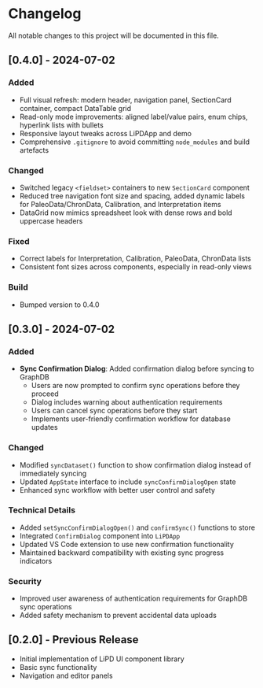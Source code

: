 # Changelog

All notable changes to this project will be documented in this file.

## [0.4.0] - 2024-07-02

### Added
- Full visual refresh: modern header, navigation panel, SectionCard container, compact DataTable grid
- Read-only mode improvements: aligned label/value pairs, enum chips, hyperlink lists with bullets
- Responsive layout tweaks across LiPDApp and demo
- Comprehensive `.gitignore` to avoid committing `node_modules` and build artefacts

### Changed
- Switched legacy `<fieldset>` containers to new `SectionCard` component
- Reduced tree navigation font size and spacing, added dynamic labels for PaleoData/ChronData, Calibration, and Interpretation items
- DataGrid now mimics spreadsheet look with dense rows and bold uppercase headers

### Fixed
- Correct labels for Interpretation, Calibration, PaleoData, ChronData lists
- Consistent font sizes across components, especially in read-only views

### Build
- Bumped version to 0.4.0

## [0.3.0] - 2024-07-02

### Added
- **Sync Confirmation Dialog**: Added confirmation dialog before syncing to GraphDB
  - Users are now prompted to confirm sync operations before they proceed
  - Dialog includes warning about authentication requirements
  - Users can cancel sync operations before they start
  - Implements user-friendly confirmation workflow for database updates

### Changed
- Modified `syncDataset()` function to show confirmation dialog instead of immediately syncing
- Updated `AppState` interface to include `syncConfirmDialogOpen` state
- Enhanced sync workflow with better user control and safety

### Technical Details
- Added `setSyncConfirmDialogOpen()` and `confirmSync()` functions to store
- Integrated `ConfirmDialog` component into `LiPDApp` 
- Updated VS Code extension to use new confirmation functionality
- Maintained backward compatibility with existing sync progress indicators

### Security
- Improved user awareness of authentication requirements for GraphDB sync operations
- Added safety mechanism to prevent accidental data uploads

## [0.2.0] - Previous Release
- Initial implementation of LiPD UI component library
- Basic sync functionality
- Navigation and editor panels 